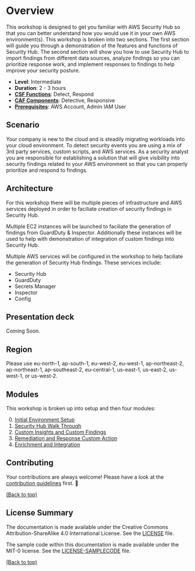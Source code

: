 # Overview

This workshop is designed to get you familiar with AWS Security Hub so that you can better understand how you would use it in your own AWS environment(s). This workshop is broken into two sections. The first section will guide you through a demonstration of the features and functions of Security Hub. The second section will show you how to use Security Hub to import findings from different data sources, analyze findings so you can prioritize response work, and implement responses to findings to help improve your security posture. 



* **Level**: Intermediate
* **Duration**: 2 - 3 hours
* **<a href="https://www.nist.gov/cyberframework/online-learning/components-framework" target="_blank">CSF Functions</a>**: Detect, Respond
* **<a href="https://d0.awsstatic.com/whitepapers/AWS_CAF_Security_Perspective.pdf" target="_blank">CAF Components</a>**: Detective, Responsive
* **<a href="https://awssecworkshops.com/getting-started/" target="_blank">Prerequisites</a>**: AWS Account, Admin IAM User

## Scenario

Your company is new to the cloud and is steadily migrating workloads into your cloud environment.  To detect security events you are using a mix of 3rd party services, custom scripts, and AWS services.  As a security analyst you are responsible for establishing a solution that will give visibility into security findings related to your AWS environment so that you can properly prioritize and respond to findings.   

## Architecture

For this workshop there will be multiple pieces of infrastructure and AWS services deployed in order to faciliate creation of security findings in Security Hub.  

Multiple EC2 instances will be launched to faciliate the generation of findings from GuardDuty & Inspector.  Additionally these instances will be used to help with demonstration of integration of custom findings into Security Hub.

Multiple AWS services will be configured in the workshop to help faciliate the generation of Security Hub findings.  These services include:
* Security Hub
* GuardDuty 
* Secrets Manager
* Inspector
* Config


## Presentation deck
Coming Soon.

## Region
Please use eu-north-1, ap-south-1, eu-west-2, eu-west-1, ap-northeast-2, ap-northeast-1, ap-southeast-2, eu-central-1, us-east-1, us-east-2, us-west-1, or us-west-2.

## Modules

This workshop is broken up into setup and then four modules: 

0. [Initial Environment Setup ](./00-environment-setup.md)
1. [Security Hub Walk Through ](./01-security-hub-walk-through.md)
2. [Custom Insights and Custom Findings](./02-custom-insights-findings.md) 
3. [Remediation and Response Custom Action](./03-remediation-and-response.md) 
4. [Enrichment and Integration](./04-enrichment-and-integration.md)



## Contributing
Your contributions are always welcome! Please have a look at the [contribution guidelines](contribute.md) first. :tada:

[(Back to top)](#Overview)

## License Summary

The documentation is made available under the Creative Commons Attribution-ShareAlike 4.0 International License. See the [LICENSE](LICENSE) file.

The sample code within this documentation is made available under the MIT-0 license. See the [LICENSE-SAMPLECODE](LICENSE-SAMPLECODE.md) file.

[(Back to top)](#Overview)
